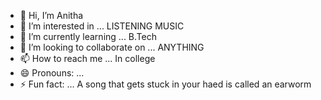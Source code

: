 - 👋 Hi, I’m Anitha
- 👀 I’m interested in ...  LISTENING MUSIC
- 🌱 I’m currently learning ... B.Tech
- 💞️ I’m looking to collaborate on ... ANYTHING
- 📫 How to reach me ... In college
- 😄 Pronouns: ...
- ⚡ Fun fact: ...   A song that gets stuck in your haed is called an earworm

<!---
Anithasidda/Anithasidda is a ✨ special ✨ repository because its `README.md` (this file) appears on your GitHub profile.
You can click the Preview link to take a look at your changes.
--->
